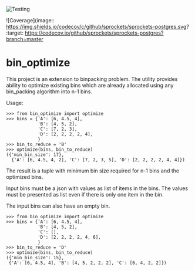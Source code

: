 ![Testing](https://github.com/saripirala/bin-optimize/workflows/Testing/badge.svg?branch=review)

![Coverage](image:: https://img.shields.io/codecov/c/github/sprockets/sprockets-postgres.svg?
:target: https://codecov.io/github/sprockets/sprockets-postgres?branch=master



# bin_optimize

This project is an extension to binpacking problem. The utility provides ability to optimize existing bins which are already allocated using any bin_packing algorithm into n-1 bins.

Usage:
    
    >>> from bin_optimize import optimize
    >>> bins = {'A': [6, 4.5, 4],
                'B': [4, 5, 2],
                'C': [7, 2, 3],
                'D': [2, 2, 2, 2, 4],
                }
    >>> bin_to_reduce = 'B'
    >>> optimize(bins, bin_to_reduce)
    ({'min_bin_size': 17},
      {'A': [6, 4.5, 4, 2], 'C': [7, 2, 3, 5], 'D': [2, 2, 2, 2, 4, 4]})

The result is a tuple with minimum bin size required for n-1 bins and the optimized bins.

Input bins must be a json with values as list of items in the bins. 
The values must be presented as list even if there is only one item in the bin.

The input bins can also have an empty bin.

    >>> from bin_optimize import optimize
    >>> bins = {'A': [6, 4.5, 4],
                'B': [4, 5, 2],
                'C': [],
                'D': [2, 2, 2, 2, 4, 6],
                }
    >>> bin_to_reduce = 'D'
    >>> optimize(bins, bin_to_reduce)
    ({'min_bin_size': 15},
     {'A': [6, 4.5, 4], 'B': [4, 5, 2, 2, 2], 'C': [6, 4, 2, 2]})
     
